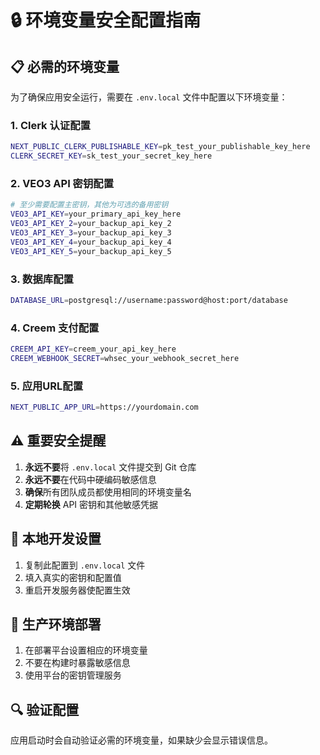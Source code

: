 # 🔒 环境变量安全配置指南

## 📋 必需的环境变量

为了确保应用安全运行，需要在 `.env.local` 文件中配置以下环境变量：

### 1. Clerk 认证配置
```bash
NEXT_PUBLIC_CLERK_PUBLISHABLE_KEY=pk_test_your_publishable_key_here
CLERK_SECRET_KEY=sk_test_your_secret_key_here
```

### 2. VEO3 API 密钥配置
```bash
# 至少需要配置主密钥，其他为可选的备用密钥
VEO3_API_KEY=your_primary_api_key_here
VEO3_API_KEY_2=your_backup_api_key_2 
VEO3_API_KEY_3=your_backup_api_key_3
VEO3_API_KEY_4=your_backup_api_key_4
VEO3_API_KEY_5=your_backup_api_key_5
```

### 3. 数据库配置
```bash
DATABASE_URL=postgresql://username:password@host:port/database
```

### 4. Creem 支付配置
```bash
CREEM_API_KEY=creem_your_api_key_here
CREEM_WEBHOOK_SECRET=whsec_your_webhook_secret_here
```

### 5. 应用URL配置
```bash
NEXT_PUBLIC_APP_URL=https://yourdomain.com
```

## ⚠️ 重要安全提醒

1. **永远不要**将 `.env.local` 文件提交到 Git 仓库
2. **永远不要**在代码中硬编码敏感信息
3. **确保**所有团队成员都使用相同的环境变量名
4. **定期轮换** API 密钥和其他敏感凭据

## 🔧 本地开发设置

1. 复制此配置到 `.env.local` 文件
2. 填入真实的密钥和配置值
3. 重启开发服务器使配置生效

## 🚀 生产环境部署

1. 在部署平台设置相应的环境变量
2. 不要在构建时暴露敏感信息
3. 使用平台的密钥管理服务

## 🔍 验证配置

应用启动时会自动验证必需的环境变量，如果缺少会显示错误信息。 